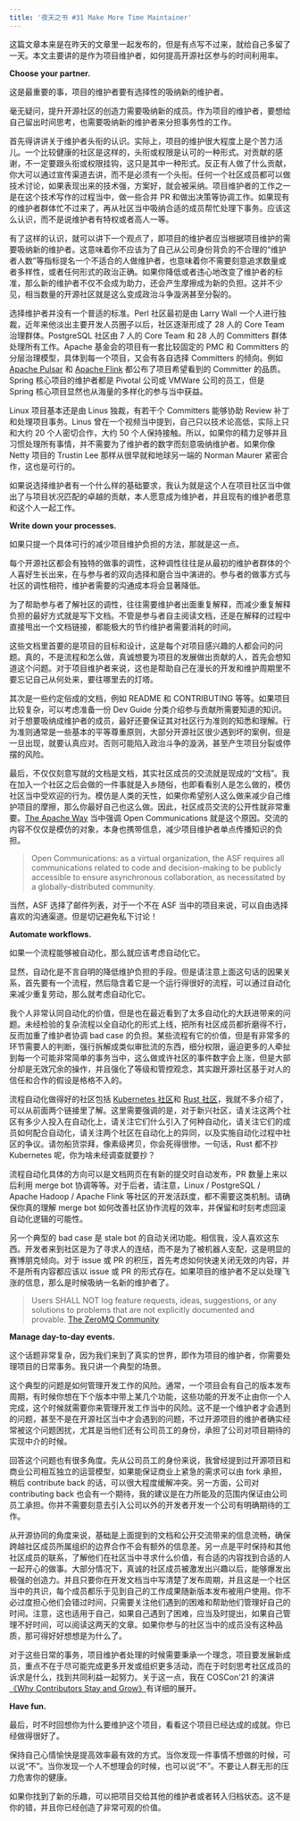 ```yaml
---
title: '夜天之书 #31 Make More Time Maintainer'
---
```


这篇文章本来是在昨天的文章里一起发布的，但是有点写不过来，就给自己多留了一天。本文主要讲的是作为项目维护者，如何提高开源社区参与的时间利用率。

**Choose your partner.**

这是最重要的事，项目的维护者要有选择性的吸纳新的维护者。

毫无疑问，提升开源社区的创造力需要吸纳新的成员。作为项目的维护者，要想给自己留出时间思考，也需要吸纳新的维护者来分担事务性的工作。

首先得讲讲关于维护者头衔的认识。实际上，项目的维护很大程度上是个苦力活儿。一个比较健康的社区是这样的，头衔或权限是认可的一种形式。对贡献的感谢，不一定要跟头衔或权限挂钩，这只是其中一种形式。反正有人做了什么贡献，你大可以通过宣传渠道去讲，而不是必须有一个头衔。任何一个社区成员都可以做技术讨论，如果表现出来的技术强，方案好，就会被采纳。项目维护者的工作之一是在这个技术写作的过程当中，做一些合并 PR 和做出决策等协调工作。如果现有的维护者群体忙不过来了，再从社区当中吸纳合适的成员帮忙处理下事务。应该这么认识，而不是说维护者有特权或者高人一等。

有了这样的认识，就可以讲下一个观点了，即项目的维护者应当根据项目维护的需要吸纳新的维护者。这意味着你不应该为了自己从公司身份背负的不合理的“维护者人数”等指标提名一个不适合的人做维护者，也意味着你不需要刻意追求数量或者多样性，或者任何形式的政治正确。如果你降低或者违心地改变了维护者的标准，那么新的维护者不仅不会成为助力，还会产生摩擦成为新的负担。这并不少见，相当数量的开源社区就是这么变成政治斗争漩涡甚至分裂的。

选择维护者并没有一个普适的标准。Perl 社区最初是由 Larry Wall 一个人进行独裁，近年来他淡出主要开发人员圈子以后，社区逐渐形成了 28 人的 Core Team 治理群体。PostgreSQL 社区由 7 人的 Core Team 和 28 人的 Committers 群体处理所有工作。Apache 基金会的项目有一套比较固定的 PMC 和 Committers 的分层治理模型，具体到每一个项目，又会有各自选择 Committers 的倾向。例如 [Apache Pulsar](https://pulsar.apache.org/en/contributing/#becoming-a-committer) 和 [Apache Flink](https://flink.apache.org/contributing/how-to-contribute.html) 都公布了项目希望看到的 Committer 的品质。Spring 核心项目的维护者都是 Pivotal 公司或 VMWare 公司的员工，但是 Spring 核心项目显然也从海量的多样化的参与当中获益。

Linux 项目基本还是由 Linus 独裁，有若干个 Committers 能够协助 Review 补丁和处理项目事务。Linus 曾在一个视频当中提到，自己只以技术论高低，实际上只和大约 20 个人密切合作，大约 50 个人保持接触。所以，如果你的精力足够并且习惯处理所有事情，并不需要为了维护者的数字而刻意吸纳维护者。如果你像 Netty 项目的 Trustin Lee 那样从很早就和地球另一端的 Norman Maurer 紧密合作，这也是可行的。

如果说选择维护者有一个什么样的基础要求，我认为就是这个人在项目社区当中做出了与项目状况匹配的卓越的贡献，本人愿意成为维护者，并且现有的维护者愿意和这个人一起工作。

**Write down your processes.**

如果只提一个具体可行的减少项目维护负担的方法，那就是这一点。

每个开源社区都会有独特的做事的调性，这种调性往往是从最初的维护者群体的个人喜好生长出来，在与参与者的双向选择和磨合当中演进的。参与者的做事方式与社区的调性相符，维护者需要的沟通成本将会显著降低。

为了帮助参与者了解社区的调性，往往需要维护者出面重复解释，而减少重复解释负担的最好方式就是写下文档。不管是参与者自主阅读文档，还是在解释的过程中直接甩出一个文档链接，都能极大的节约维护者需要消耗的时间。

这些文档里首要的是项目的目标和设计，这是每个对项目感兴趣的人都会问的问题。真的，不是流程和怎么做，真诚想要为项目的发展做出贡献的人，首先会想知道这个问题。对于项目维护者来说，这也是帮助自己在漫长的开发和维护周期里不要忘记自己从何处来，要往哪里去的灯塔。

其次是一些约定俗成的文档，例如 README 和 CONTRIBUTING 等等。如果项目比较复杂，可以考虑准备一份 Dev Guide 分类介绍参与贡献所需要知道的知识。对于想要吸纳成维护者的成员，最好还要保证其对社区行为准则的知悉和理解。行为准则通常是一些基本的平等尊重原则，大部分开源社区很少遇到坏的案例，但是一旦出现，就要认真应对。否则可能陷入政治斗争的漩涡，甚至产生项目分裂或停摆的风险。

最后，不仅仅刻意写就的文档是文档，其实社区成员的交流就是现成的“文档”。我在加入一个社区之后会做的一件事就是入乡随俗，也即看看别人是怎么做的，模仿社区当中受欢迎的行为。模仿是人类的天性，如果你希望别人这么做来减少自己维护项目的摩擦，那么你最好自己也这么做。因此，社区成员交流的公开性就非常重要。[The Apache Way](https://www.apache.org/theapacheway/index.html) 当中强调 Open Communications 就是这个原因。交流的内容不仅仅是模仿的对象，本身也携带信息，减少项目维护者单点传播知识的负担。

> Open Communications: as a virtual organization, the ASF requires all communications related to code and decision-making to be publicly accessible to ensure asynchronous collaboration, as necessitated by a globally-distributed community.

当然，ASF 选择了邮件列表，对于一个不在 ASF 当中的项目来说，可以自由选择喜欢的沟通渠道。但是切记避免私下讨论！

**Automate workflows.**

如果一个流程能够被自动化，那么就应该考虑自动化它。

显然，自动化是不言自明的降低维护负担的手段。但是请注意上面这句话的因果关系，首先要有一个流程，然后隐含着它是一个运行得很好的流程，可以通过自动化来减少重复劳动，那么就考虑自动化它。

我个人非常认同自动化的价值，但是也在最近看到了太多自动化的大跃进带来的问题。未经检验的复杂流程以全自动化的形式上线，把所有社区成员都折磨得不行，反而加重了维护者协调 bad case 的负担。某些流程有它的价值，但是有非常多的环节需要人的判断，强行拆解成类似审批流的东西，细分权限，逼迫更多的人牵扯到每一个可能非常简单的事务当中，这么做或许社区的事件数字会上涨，但是大部分却是无效冗余的操作，并且强化了等级和管控观念，其实跟开源社区基于对人的信任和合作的假设是格格不入的。

流程自动化做得好的社区包括 [Kubernetes 社区](https://github.com/kubernetes/test-infra/tree/master/prow)和 [Rust 社区](https://github.com/rust-lang/homu)，我就不多介绍了，可以从前面两个链接里了解。这里需要强调的是，对于新兴社区，请关注这两个社区有多少人投入在自动化上，请关注它们什么引入了何种自动化，请关注它们的成员如何配合自动化，请关注两个社区在自动化上的异同，以及实施自动化过程中社区的争议。请勿船货崇拜，像素级拷贝，你会死得很惨。一句话，Rust 都不抄 Kubernetes 呢，你为啥未经调查就要抄？

流程自动化具体的方向可以是文档网页在有新的提交时自动发布，PR 数量上来以后利用 merge bot 协调等等。对于后者，请注意，Linux / PostgreSQL / Apache Hadoop / Apache Flink 等社区的开发活跃度，都不需要这类机制。请确保你真的理解 merge bot 如何改善社区协作流程的效率，并保留和时刻考虑回滚自动化逻辑的可能性。

另一个典型的 bad case 是 stale bot 的自动关闭功能。相信我，没人喜欢这东西。开发者来到社区是为了寻求人的连结，而不是为了被机器人支配，这是明显的赛博朋克倾向。对于 issue 或 PR 的积压，首先考虑如何快速关闭无效的内容，并不是所有内容都应该以 issue 或 PR 的形式存在。如果项目的维护者不足以处理飞涨的信息，那么是时候吸纳一名新的维护者了。

> Users SHALL NOT log feature requests, ideas, suggestions, or any solutions to problems that are not explicitly documented and provable. [The ZeroMQ Community](https://zguide.zeromq.org/docs/chapter6/)

**Manage day-to-day events.**

这个话题非常复杂，因为我们来到了真实的世界，即作为项目的维护者，你需要处理项目的日常事务。我只讲一个典型的场景。

这个典型的问题是如何管理开发工作的风险。通常，一个项目会有自己的版本发布周期，有时候你想在下个版本中带上某几个功能，这些功能的开发不止由你一个人完成，这个时候就需要你来管理开发工作当中的风险。这不是一个维护者才会遇到的问题，甚至不是在开源社区当中才会遇到的问题，不过开源项目的维护者确实经常被这个问题困扰，尤其是当他们还有公司员工的身份，承担了公司对项目期待的实现中介的时候。

回答这个问题也有很多角度。先从公司员工的身份来说，我曾经提到过开源项目和商业公司相互独立的运营模型，如果能保证商业上紧急的需求可以由 fork 承担，稍后 contribute back 的话，可以很大程度缓解冲突。另一方面，公司对 contributing back 也会有一个期待，我的建议是在力所能及的范围内保证由公司员工承担。你并不需要刻意去引入公司以外的开发者开发一个公司有明确期待的工作。

从开源协同的角度来说，基础是上面提到的文档和公开交流带来的信息流畅，确保跨越社区成员所属组织的边界合作不会有额外的信息差。另一点是平时保持和其他社区成员的联系，了解他们在社区当中寻求什么价值，有合适的内容找到合适的人一起开心的做事。大部分情况下，真诚的社区成员被激发出兴趣以后，能够爆发出极强的创造力。并且只要你在开发文档当中写清楚了发布周期，并且这是一个社区当中的共识，每个成员都乐于见到自己的工作成果随新版本发布被用户使用。你不必过度担心他们会错过时间，只需要关注他们遇到的困难和帮助他们管理好自己的时间。注意，这也适用于自己，如果自己遇到了困难，应当及时提出，如果自己管理不好时间，可以阅读这两天的文章。如果你参与的社区当中的成员没有这种品质，那可得好好想想是为什么了。

对于这些日常的事务，项目维护者处理的时候需要秉承一个理念，项目要发展新成员，重点不在于尽可能完成更多开发或组织更多活动，而在于时刻思考社区成员的诉求是什么，找到共同利益一起努力。关于这一点，我在 COSCon'21 的演讲[《Why Contributors Stay and Grow》](https://www.bilibili.com/video/BV1Tg411K7KS/)有详细的展开。

**Have fun.**

最后，时不时回想你为什么要维护这个项目，看看这个项目已经达成的成就。你已经做得很好了。

保持自己心情愉快是提高效率最有效的方式。当你发现一件事情不想做的时候，可以说“不”。当你发现一个人不想理会的时候，也可以说“不”。不要让人群无形的压力危害你的健康。

如果你找到了新的乐趣，可以把项目交给其他的维护者或者转入归档状态。这不是你的错，并且你已经创造了非常可观的价值。
